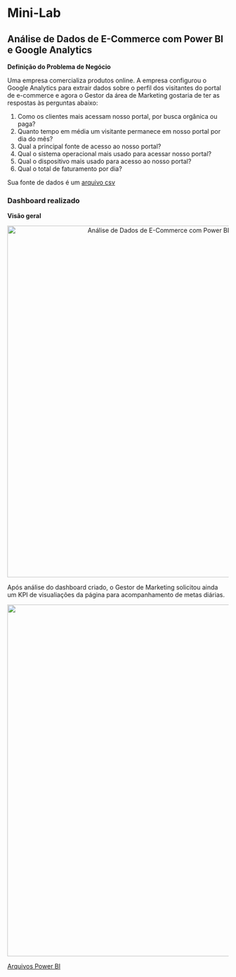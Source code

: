 # Mini-Lab
## Análise de Dados de E-Commerce com Power BI e Google Analytics

**Definição do Problema de Negócio**

Uma empresa comercializa produtos online. A empresa configurou o Google Analytics para extrair dados sobre o perfil dos visitantes do portal de e-commerce e agora o Gestor da área de Marketing gostaria de ter as respostas às perguntas abaixo:

1. Como os clientes mais acessam nosso portal, por busca orgânica ou paga?
2. Quanto tempo em média um visitante permanece em nosso portal por dia do mês?
3. Qual a principal fonte de acesso ao nosso portal?
4. Qual o sistema operacional mais usado para acessar nosso portal?
5. Qual o dispositivo mais usado para acesso ao nosso portal?
6. Qual o total de faturamento por dia?

Sua fonte de dados é um [arquivo csv](https://github.com/ThayaneMoreira/Power-BI-Studies/blob/master/CAP-09/dataset.csv)


### Dashboard realizado

**Visão geral**

<center><img src="https://user-images.githubusercontent.com/67449365/96321859-4c7f2980-0fed-11eb-84a4-0b14869ac898.jpg" alt ="Análise de Dados de E-Commerce com Power BI e Google Analytics" width="800"></center>

Após análise do dashboard criado, o Gestor de Marketing solicitou ainda um KPI de visualiações da página para acompanhamento de metas diárias.

<center><img src="https://user-images.githubusercontent.com/67449365/96321728-d975b300-0fec-11eb-8722-abd0525db7b5.jpg" alt="" width="800"></center>

[Arquivos Power BI](https://github.com/ThayaneMoreira/Power-BI-Studies/blob/master/CAP-09/Mini-Lab.pbix)